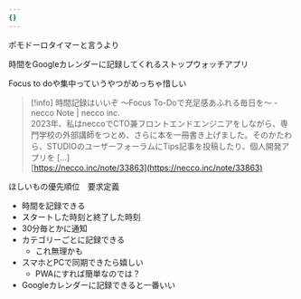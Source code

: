 ```yaml
---
{}
---
```

  

  

  

  

  

ポモドーロタイマーと言うより

時間をGoogleカレンダーに記録してくれるストップウォッチアプリ

  

Focus to doや集中っていうやつがめっちゃ惜しい

> [!info] 時間記録はいいぞ 〜Focus To-Doで充足感あふれる毎日を〜 - necco Note | necco inc.  
> 2023年、私はneccoでCTO兼フロントエンドエンジニアをしながら、専門学校の外部講師をつとめ、さらに本を一冊書き上げました。そのかたわら、STUDIOのユーザーフォーラムにTips記事を投稿したり、個人開発アプリを [&hellip;]  
> [https://necco.inc/note/33863](https://necco.inc/note/33863)  

  

ほしいもの優先順位　要求定義

- 時間を記録できる
- スタートした時刻と終了した時刻
- 30分毎とかに通知
- カテゴリーごとに記録できる
    - これ無理かも
- スマホとPCで同期できたら嬉しい
    - PWAにすれば簡単なのでは？
- Googleカレンダーに記録できると一番いい
